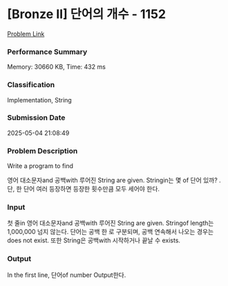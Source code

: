 <!-- Official English translation (US) — human-reviewed -->
<!-- Original: README.md -->
<!-- Translation generated: 2025-10-26 16:46:49 UTC -->

# [Bronze II] 단어의 개수 - 1152 

[Problem Link](https://www.acmicpc.net/problem/1152) 

### Performance Summary

Memory: 30660 KB, Time: 432 ms

### Classification

Implementation, String

### Submission Date

2025-05-04 21:08:49

### Problem Description

Write a program to find <p>영어 대소문자and 공백with 루어진 String are given.  Stringin는 몇 of 단어 있까? . 단, 한 단어 여러  등장하면 등장한 횟수만큼 모두 세어야 한다.</p>

### Input 

 <p>첫 줄in 영어 대소문자and 공백with 루어진 String are given.  Stringof length는 1,000,000 넘지 않는다. 단어는 공백 한 로 구분되며, 공백 연속해서 나오는 경우는 does not exist. 또한 String은 공백with 시작하거나 끝날 수 exists.</p>

### Output 

 <p>In the first line, 단어of number Output한다.</p>

